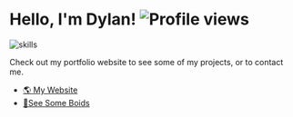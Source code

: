 # Hello, I'm Dylan! ![Profile views](https://gpvc.arturio.dev/DylanMashini)
![skills](https://skillicons.dev/icons?theme=dark&i=ts,svelte,rust,wasm,python,react,figma,mongodb,nextjs,cpp,c)

Check out my portfolio website to see some of my projects, or to contact me. 

- [🌎 My Website](https://www.dylanmashini.com/)
- [🦜See Some Boids](https://boids.dylanmashini.com)

